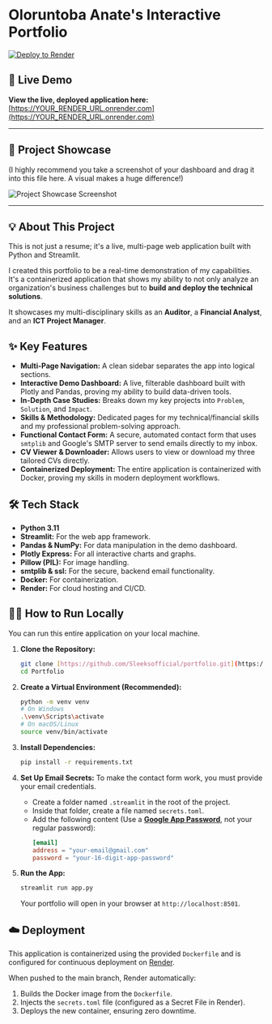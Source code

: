 # Oloruntoba Anate's Interactive Portfolio

[![Deploy to Render](https://render.com/images/deploy-to-render-button.svg)](https://YOUR_RENDER_URL.onrender.com)

## 🚀 Live Demo

**View the live, deployed application here:**
[https://YOUR_RENDER_URL.onrender.com](https://YOUR_RENDER_URL.onrender.com)

---

## 📸 Project Showcase

(I highly recommend you take a screenshot of your dashboard and drag it into this file here. A visual makes a huge difference!)

![Project Showcase Screenshot](demo_screenshot.png)

---

## 💡 About This Project

This is not just a resume; it's a live, multi-page web application built with Python and Streamlit.

I created this portfolio to be a real-time demonstration of my capabilities. It's a containerized application that shows my ability to not only analyze an organization's business challenges but to **build and deploy the technical solutions**.

It showcases my multi-disciplinary skills as an **Auditor**, a **Financial Analyst**, and an **ICT Project Manager**.

## ✨ Key Features

* **Multi-Page Navigation:** A clean sidebar separates the app into logical sections.
* **Interactive Demo Dashboard:** A live, filterable dashboard built with Plotly and Pandas, proving my ability to build data-driven tools.
* **In-Depth Case Studies:** Breaks down my key projects into `Problem`, `Solution`, and `Impact`.
* **Skills & Methodology:** Dedicated pages for my technical/financial skills and my professional problem-solving approach.
* **Functional Contact Form:** A secure, automated contact form that uses `smtplib` and Google's SMTP server to send emails directly to my inbox.
* **CV Viewer & Downloader:** Allows users to view or download my three tailored CVs directly.
* **Containerized Deployment:** The entire application is containerized with Docker, proving my skills in modern deployment workflows.

## 🛠️ Tech Stack

* **Python 3.11**
* **Streamlit:** For the web app framework.
* **Pandas & NumPy:** For data manipulation in the demo dashboard.
* **Plotly Express:** For all interactive charts and graphs.
* **Pillow (PIL):** For image handling.
* **smtplib & ssl:** For the secure, backend email functionality.
* **Docker:** For containerization.
* **Render:** For cloud hosting and CI/CD.

## 🏃‍♂️ How to Run Locally

You can run this entire application on your local machine.

1.  **Clone the Repository:**
    ```bash
    git clone [https://github.com/Sleeksofficial/portfolio.git](https://github.com/Sleeksofficial/portfolio.git)
    cd Portfolio
    ```

2.  **Create a Virtual Environment (Recommended):**
    ```bash
    python -m venv venv
    # On Windows
    .\venv\Scripts\activate
    # On macOS/Linux
    source venv/bin/activate
    ```

3.  **Install Dependencies:**
    ```bash
    pip install -r requirements.txt
    ```

4.  **Set Up Email Secrets:**
    To make the contact form work, you must provide your email credentials.
    * Create a folder named `.streamlit` in the root of the project.
    * Inside that folder, create a file named `secrets.toml`.
    * Add the following content (Use a **[Google App Password](https://myaccount.google.com/apppasswords)**, not your regular password):
        ```toml
        [email]
        address = "your-email@gmail.com"
        password = "your-16-digit-app-password"
        ```

5.  **Run the App:**
    ```bash
    streamlit run app.py
    ```
    Your portfolio will open in your browser at `http://localhost:8501`.

## ☁️ Deployment

This application is containerized using the provided `Dockerfile` and is configured for continuous deployment on [Render](https://render.com/).

When pushed to the main branch, Render automatically:
1.  Builds the Docker image from the `Dockerfile`.
2.  Injects the `secrets.toml` file (configured as a Secret File in Render).
3.  Deploys the new container, ensuring zero downtime.
